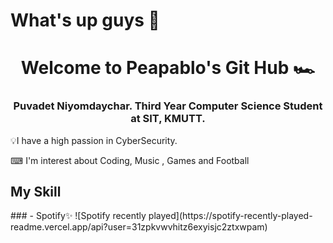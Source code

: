 # What's up guys 👾
<h1 align = "center">Welcome to Peapablo's Git Hub 🏎</h1>

<h3 align = "center">Puvadet Niyomdaychar. Third Year Computer Science Student at SIT, KMUTT.</h3>

💡I have a high passion in CyberSecurity.

⌨ I'm interest about Coding, Music , Games and Football

<h2>My Skill</h2>
### - Spotify✨
![Spotify recently played](https://spotify-recently-played-readme.vercel.app/api?user=31zpkvwvhitz6exyisjc2ztxwpam)





